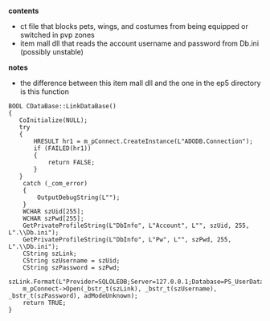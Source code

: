 **contents**

* ct file that blocks pets, wings, and costumes from being equipped or switched in pvp zones
* item mall dll that reads the account username and password from Db.ini (possibly unstable)

**notes**

* the difference between this item mall dll and the one in the ep5 directory is this function

```
BOOL CDataBase::LinkDataBase()
{
   CoInitialize(NULL);
   try
   {
	   HRESULT hr1 = m_pConnect.CreateInstance(L"ADODB.Connection");
	   if (FAILED(hr1))
	   {
		   return FALSE;
	   }
   }
	catch (_com_error)
	{
		OutputDebugString(L"");
	}
	WCHAR szUid[255];
	WCHAR szPwd[255];
	GetPrivateProfileString(L"DbInfo", L"Account", L"", szUid, 255, L".\\Db.ini");
	GetPrivateProfileString(L"DbInfo", L"Pw", L"", szPwd, 255, L".\\Db.ini");
	CString szLink; 
	CString szUsername = szUid;
	CString szPassword = szPwd;
	szLink.Format(L"Provider=SQLOLEDB;Server=127.0.0.1;Database=PS_UserData;");
	m_pConnect->Open(_bstr_t(szLink), _bstr_t(szUsername), _bstr_t(szPassword), adModeUnknown);
	return TRUE;
}
```
